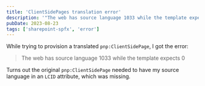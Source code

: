 ```yaml
---
title: 'ClientSidePages translation error'
description: '"The web has source language 1033 while the template expects 0" error message.'
pubDate: 2023-08-23
tags: ['sharepoint-spfx', 'error']
---
```


While trying to provision a translated `pnp:ClientSidePage`, I got the error:

> The web has source language 1033 while the template expects 0

Turns out the original `pnp:ClientSidePage` needed to have my source language in an `LCID` attribute, which was missing.
